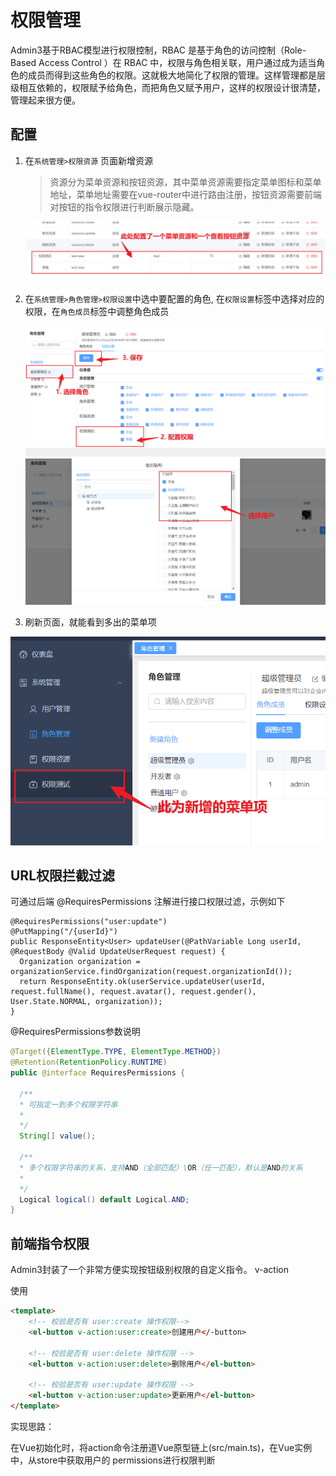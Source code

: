 # 权限管理

Admin3基于RBAC模型进行权限控制，RBAC 是基于角色的访问控制（Role-Based Access Control ）在 RBAC 中，权限与角色相关联，用户通过成为适当角色的成员而得到这些角色的权限。这就极大地简化了权限的管理。这样管理都是层级相互依赖的，权限赋予给角色，而把角色又赋予用户，这样的权限设计很清楚，管理起来很方便。

## 配置

1. 在`系统管理>权限资源` 页面新增资源
  
   > 资源分为菜单资源和按钮资源，其中菜单资源需要指定菜单图标和菜单地址，菜单地址需要在vue-router中进行路由注册，按钮资源需要前端对按钮的指令权限进行判断展示隐藏。

    ![](image/resource_list.png)

2. 在`系统管理>角色管理>权限设置`中选中要配置的角色, 在`权限设置`标签中选择对应的权限，在`角色成员`标签中调整角色成员

   ![](image/role_auth2.png)
   ![](image/role_user.png)

3. 刷新页面，就能看到多出的菜单项

  ![](image/test_menu_resourcce.png)

## URL权限拦截过滤

可通过后端 @RequiresPermissions 注解进行接口权限过滤，示例如下
```
@RequiresPermissions("user:update")
@PutMapping("/{userId}")
public ResponseEntity<User> updateUser(@PathVariable Long userId, @RequestBody @Valid UpdateUserRequest request) {
  Organization organization = organizationService.findOrganization(request.organizationId());
  return ResponseEntity.ok(userService.updateUser(userId, request.fullName(), request.avatar(), request.gender(), User.State.NORMAL, organization));
}
```

@RequiresPermissions参数说明

```java
@Target({ElementType.TYPE, ElementType.METHOD})
@Retention(RetentionPolicy.RUNTIME)
public @interface RequiresPermissions {

  /**
  * 可指定一到多个权限字符串
  * 
  */
  String[] value();

  /**
  * 多个权限字符串的关系，支持AND（全部匹配）\OR（任一匹配），默认是AND的关系
  *
  */
  Logical logical() default Logical.AND;
}
```

## 前端指令权限

Admin3封装了一个非常方便实现按钮级别权限的自定义指令。 v-action

使用

```html
<template>
    <!-- 校验是否有 user:create 操作权限-->
    <el-button v-action:user:create>创建用户</-button>
  
    <!-- 校验是否有 user:delete 操作权限 -->
    <el-button v-action:user:delete>删除用户</el-button>
  
    <!-- 校验是否有 user:update 操作权限 -->
    <el-button v-action:user:update>更新用户</el-button>
</template>
```

实现思路：

在Vue初始化时，将action命令注册道Vue原型链上(src/main.ts)，在Vue实例中，从store中获取用户的 permissions进行权限判断
